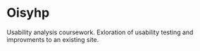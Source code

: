 # Oisyhp
Usability analysis coursework. Exloration of usability testing and improvments to an existing site.

